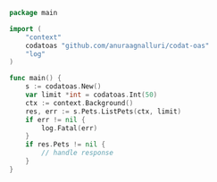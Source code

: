 <!-- Start SDK Example Usage [usage] -->
```go
package main

import (
	"context"
	codatoas "github.com/anuraagnalluri/codat-oas"
	"log"
)

func main() {
	s := codatoas.New()
	var limit *int = codatoas.Int(50)
	ctx := context.Background()
	res, err := s.Pets.ListPets(ctx, limit)
	if err != nil {
		log.Fatal(err)
	}
	if res.Pets != nil {
		// handle response
	}
}

```
<!-- End SDK Example Usage [usage] -->